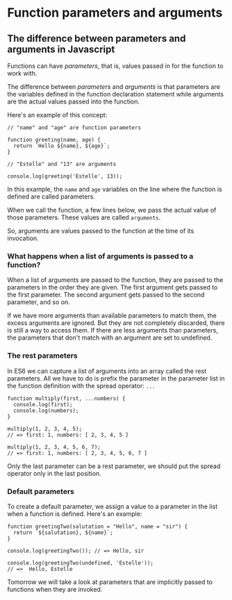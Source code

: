 # Function parameters and arguments
## The difference between parameters and arguments in Javascript

Functions can have *parameters*, that is, values passed in for the function to work with. 

The difference between *parameters* and *arguments* is that parameters are the variables defined in the function declaration statement while arguments are the actual values passed into the function.

Here's an example of this concept:

```
// "name" and "age" are function parameters

function greeting(name, age) {  
  return `Hello ${name}, ${age}`;
}

// "Estelle" and "13" are arguments

console.log(greeting('Estelle', 13));
```

In this example, the `name` and `age` variables on the line where the function is defined are called parameters.

When we call the function, a few lines below, we pass the actual value of those parameters. These values are called `arguments`.

So, arguments are values passed to the function at the time of its invocation.

### What happens when a list of arguments is passed to a function?

When a list of arguments are passed to the function, they are passed to the parameters in the order they are given.
The first argument gets passed to the first parameter. The second argument gets passed to the second parameter, and so on.

If we have more arguments than available parameters to match them, the excess arguments are ignored. But they are not completely discarded, there is still a way to access them.
If there are less arguments than parameters, the parameters that don't match with an argument are set to undefined.

### The rest parameters

In ES6 we can capture a list of arguments into an array called the rest parameters. All we have to do is prefix the parameter in the parameter list in the function definition with the spread operator: `...`

```
function multiply(first, ...numbers) {
  console.log(first);
  console.log(numbers);
}

multiply(1, 2, 3, 4, 5); 
// => first: 1, numbers: [ 2, 3, 4, 5 ]

multiply(1, 2, 3, 4, 5, 6, 7); 
// => first: 1, numbers: [ 2, 3, 4, 5, 6, 7 ]
```

Only the last parameter can be a rest parameter, we should put the spread operator only in the last position.

### Default parameters

To create a default parameter, we assign a value to a parameter in the list when a function is defined. Here's an example:

```
function greetingTwo(salutation = "Hello", name = "sir") {
  return `${salutation}, ${name}`;
}

console.log(greetingTwo()); // => Hello, sir

console.log(greetingTwo(undefined, 'Estelle'));   
// =>  Hello, Estelle
```

Tomorrow we will take a look at parameters that are implicitly passed to functions when they are invoked.